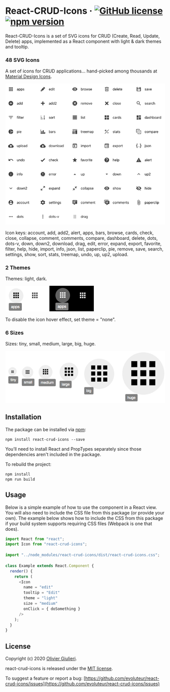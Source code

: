 # React-CRUD-Icons &middot; [![GitHub license](https://img.shields.io/github/license/evoluteur/react-crud-icons)](https://github.com/evoluteur/react-crud-icons/blob/master/LICENSE) [![npm version](https://img.shields.io/npm/v/react-crud-icons)](https://www.npmjs.com/package/react-crud-icons) 


React-CRUD-Icons is a set of SVG icons for CRUD (Create, Read, Update, Delete) apps, implemented as a React component with light & dark themes and tooltip.


### 48 SVG Icons

A set of icons for CRUD applications... hand-picked among thousands at [Material Design Icons](https://materialdesignicons.com/).

![Screenshot](screenshots/react-crud-icons.gif)

Icon keys: account, add, add2, alert, apps, bars, browse, cards, check, close, collapse, comment, comments, compare, dashboard, delete, dots, dots-v, down, down2, download, drag, edit, error, expand, export, favorite, filter, help, hide, import, info, json, list, paperclip, pie, remove, save, search, settings, show, sort, stats, treemap, undo, up, up2, upload.

<a name="themes"></a>
### 2 Themes

Themes: light, dark.

![Screenshot](screenshots/hover.gif)

To disable the icon hover effect, set theme = "none".


### 6 Sizes

Sizes: tiny, small, medium, large, big, huge.

![Screenshot](screenshots/sizes.gif)


## Installation

The package can be installed via [npm](https://www.npmjs.com/package/react-crud-icons):

```
npm install react-crud-icons --save
```

You’ll need to install React and PropTypes separately since those dependencies aren't included in the package. 

To rebuild the project:


```
npm install
npm run build
```

## Usage

Below is a simple example of how to use the component in a React view. You will also need to include the CSS file from this package (or provide your own). The example below shows how to include the CSS from this package if your build system supports requiring CSS files (Webpack is one that does).

```js
import React from "react";
import Icon from "react-crud-icons";

import "../node_modules/react-crud-icons/dist/react-crud-icons.css";

class Example extends React.Component {
  render() {
    return (
      <Icon
        name = "edit"
        tooltip = "Edit"
        theme = "light"
        size = "medium"
        onClick = { doSomething }
      />
    );
  }
}
```

## License

Copyright (c) 2020 [Olivier Giulieri](https://evoluteur.github.io/).

react-crud-icons is released under the [MIT license](http://github.com/evoluteur/react-crud-icons/blob/master/LICENSE).

To suggest a feature or report a bug: [https://github.com/evoluteur/react-crud-icons/issues](https://github.com/evoluteur/react-crud-icons/issues)
 